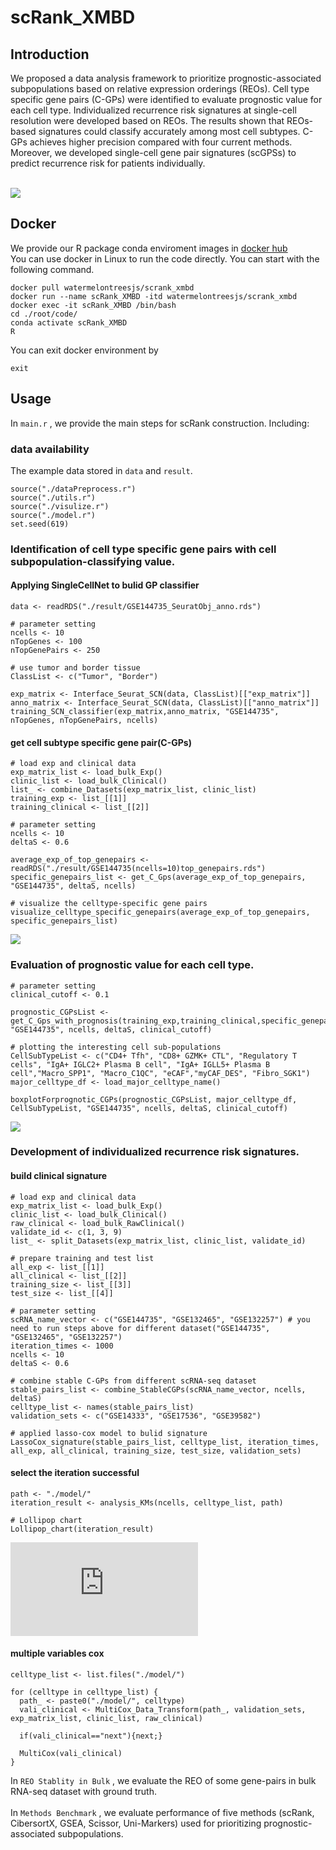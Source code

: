 # scRank_XMBD
## Introduction
We proposed a data analysis framework to prioritize prognostic-associated subpopulations based on relative expression orderings (REOs). Cell type specific gene pairs (C-GPs) were identified to evaluate prognostic value for each cell type. Individualized recurrence risk signatures at single-cell resolution were developed based on REOs. The results shown that REOs-based signatures could classify accurately among most cell subtypes. C-GPs achieves higher precision compared with four current methods. Moreover, we developed single-cell gene pair signatures (scGPSs) to predict recurrence risk for patients individually.<br>
<br>

![](https://github.com/xmuyulab/scRank_XMBD/blob/scRank_XMBD/figure/workflow.png)
## Docker
We provide our R package conda enviroment images in [docker hub](https://hub.docker.com/)<br>
You can use docker in Linux to run the code directly. You can start with the following command.<br>
```
docker pull watermelontreesjs/scrank_xmbd
docker run --name scRank_XMBD -itd watermelontreesjs/scrank_xmbd
docker exec -it scRank_XMBD /bin/bash
cd ./root/code/
conda activate scRank_XMBD
R
```
You can exit docker environment by 
```
exit
```
## Usage
In ```main.r``` , we provide the main steps for scRank construction. Including:<br>
### data availability
The example data stored in ```data``` and ```result```.<br>
```
source("./dataPreprocess.r")
source("./utils.r")
source("./visulize.r")
source("./model.r")
set.seed(619)
```
### Identification of cell type specific gene pairs with cell subpopulation-classifying value.
#### Applying SingleCellNet to bulid GP classifier
```
data <- readRDS("./result/GSE144735_SeuratObj_anno.rds")

# parameter setting 
ncells <- 10
nTopGenes <- 100
nTopGenePairs <- 250

# use tumor and border tissue
ClassList <- c("Tumor", "Border")

exp_matrix <- Interface_Seurat_SCN(data, ClassList)[["exp_matrix"]]
anno_matrix <- Interface_Seurat_SCN(data, ClassList)[["anno_matrix"]]
training_SCN_classifier(exp_matrix,anno_matrix, "GSE144735", nTopGenes, nTopGenePairs, ncells)
```
#### get cell subtype specific gene pair(C-GPs)
```
# load exp and clinical data
exp_matrix_list <- load_bulk_Exp()
clinic_list <- load_bulk_Clinical()
list_ <- combine_Datasets(exp_matrix_list, clinic_list)
training_exp <- list_[[1]]
training_clinical <- list_[[2]]

# parameter setting 
ncells <- 10
deltaS <- 0.6

average_exp_of_top_genepairs <- readRDS("./result/GSE144735(ncells=10)top_genepairs.rds")
specific_genepairs_list <- get_C_Gps(average_exp_of_top_genepairs, "GSE144735", deltaS, ncells)

# visualize the celltype-specific gene pairs
visualize_celltype_specific_genepairs(average_exp_of_top_genepairs, specific_genepairs_list)
```
![](https://github.com/Lin-Yux/scRank_XMBD/blob/scRank_XMBD/figure/GPs%20average%20expression(GSE144735%2Cncells%3D10%2CdeltaS%3D0.6).png)
### Evaluation of prognostic value for each cell type.
```
# parameter setting 
clinical_cutoff <- 0.1

prognostic_CGPsList <- get_C_Gps_with_prognosis(training_exp,training_clinical,specific_genepairs_list, "GSE144735", ncells, deltaS, clinical_cutoff)

# plotting the interesting cell sub-populations
CellSubTypeList <- c("CD4+ Tfh", "CD8+ GZMK+ CTL", "Regulatory T cells", "IgA+ IGLC2+ Plasma B cell", "IgA+ IGLL5+ Plasma B cell","Macro_SPP1", "Macro_C1QC", "eCAF","myCAF_DES", "Fibro_SGK1")
major_celltype_df <- load_major_celltype_name()
 
boxplotForprognotic_CGPs(prognostic_CGPsList, major_celltype_df, CellSubTypeList, "GSE144735", ncells, deltaS, clinical_cutoff)
```
![](https://github.com/Lin-Yux/scRank_XMBD/blob/picture-warehouse/figure/The%20prognostic%20value%20of%20cell-subtype-specific%20gene%20pairs(GSE144735%2Cncells%3D10%2CdeltaS%3D0.6%2Ccutoff%3D0.1).png)
### Development of individualized recurrence risk signatures.
#### build clinical signature
```
# load exp and clinical data
exp_matrix_list <- load_bulk_Exp()
clinic_list <- load_bulk_Clinical()
raw_clinical <- load_bulk_RawClinical()
validate_id <- c(1, 3, 9)
list_ <- split_Datasets(exp_matrix_list, clinic_list, validate_id)

# prepare training and test list
all_exp <- list_[[1]]
all_clinical <- list_[[2]]
training_size <- list_[[3]]
test_size <- list_[[4]]

# parameter setting 
scRNA_name_vector <- c("GSE144735", "GSE132465", "GSE132257") # you need to run steps above for different dataset("GSE144735", "GSE132465", "GSE132257")
iteration_times <- 1000
ncells <- 10
deltaS <- 0.6

# combine stable C-GPs from different scRNA-seq dataset
stable_pairs_list <- combine_StableCGPs(scRNA_name_vector, ncells, deltaS)
celltype_list <- names(stable_pairs_list)
validation_sets <- c("GSE14333", "GSE17536", "GSE39582")

# applied lasso-cox model to bulid signature
LassoCox_signature(stable_pairs_list, celltype_list, iteration_times, all_exp, all_clinical, training_size, test_size, validation_sets)
```
#### select the iteration successful
```
path <- "./model/"
iteration_result <- analysis_KMs(ncells, celltype_list, path)

# Lollipop chart
Lollipop_chart(iteration_result)
```
![](https://github.com/xmuyulab/scRank_XMBD/blob/scRank_XMBD/figure/model/Cell%20subtypes%20recurrence-risk%20prediction-value%2C%20ncells%3D10.pdf)
#### multiple variables cox
```
celltype_list <- list.files("./model/")

for (celltype in celltype_list) {
  path_ <- paste0("./model/", celltype)
  vali_clinical <- MultiCox_Data_Transform(path_, validation_sets, exp_matrix_list, clinic_list, raw_clinical)
 
  if(vali_clinical=="next"){next;}

  MultiCox(vali_clinical)
}
```
In ```REO Stablity in Bulk``` , we evaluate the REO of some gene-pairs in bulk RNA-seq dataset with ground truth.<br>
<br>
In ```Methods Benchmark``` , we evaluate performance of five methods (scRank, CibersortX, GSEA, Scissor, Uni-Markers) used for prioritizing prognostic-associated subpopulations.<br>

